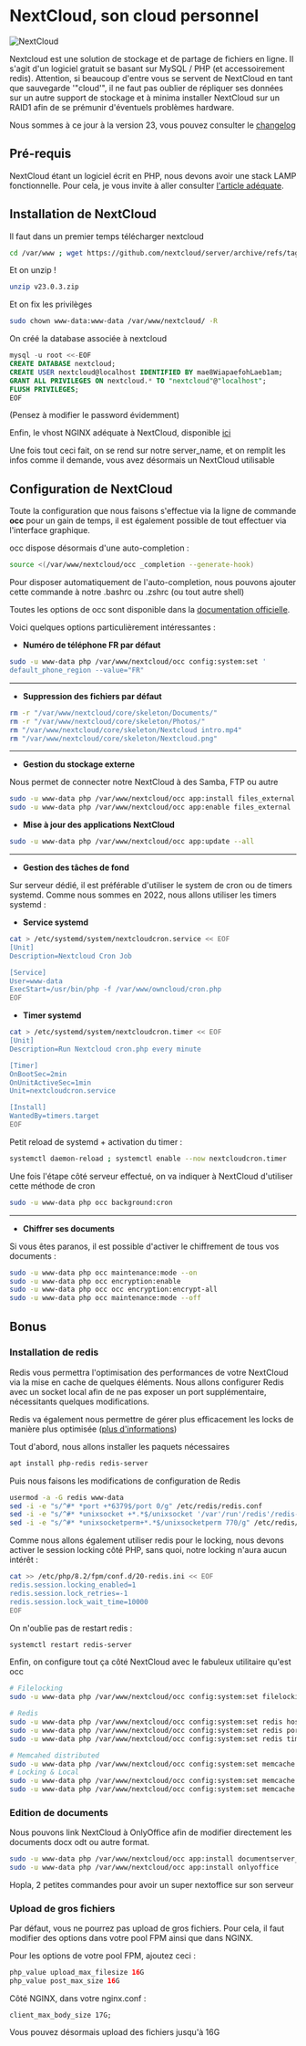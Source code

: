 # NextCloud, son cloud personnel

![NextCloud](/linux/selfhost/endtoend-server-nw.png)

Nextcloud est une solution de stockage et de partage de fichiers en
ligne. Il s'agit d'un logiciel gratuit se basant sur MySQL / PHP (et
accessoirement redis). Attention, si beaucoup d'entre vous se servent
de NextCloud en tant que sauvegarde '"cloud'", il ne faut pas oublier de
répliquer ses données sur un autre support de stockage et à minima
installer NextCloud sur un RAID1 afin de se prémunir d'éventuels
problèmes hardware.

Nous sommes à ce jour à la version 23, vous pouvez consulter le
[changelog](https://nextcloud.com/changelog/)

## Pré-requis

NextCloud étant un logiciel écrit en PHP, nous devons avoir une stack
LAMP fonctionnelle. Pour cela, je vous invite à aller consulter
[l'article
adéquate](https://wiki.jdelgado.fr/doku.php?id=linux:hosting:lemp:installation).

## Installation de NextCloud

Il faut dans un premier temps télécharger nextcloud

```bash
cd /var/www ; wget https://github.com/nextcloud/server/archive/refs/tags/v23.0.3.zip
```

Et on unzip !

```bash
unzip v23.0.3.zip
```

Et on fix les privilèges

```bash
sudo chown www-data:www-data /var/www/nextcloud/ -R
```

On créé la database associée à nextcloud

```sql
mysql -u root <<-EOF
CREATE DATABASE nextcloud;
CREATE USER nextcloud@localhost IDENTIFIED BY mae8WiapaefohLaeb1am;
GRANT ALL PRIVILEGES ON nextcloud.* TO "nextcloud"@"localhost";
FLUSH PRIVILEGES;
EOF
```

(Pensez à modifier le password évidemment)

Enfin, le vhost NGINX adéquate à NextCloud, disponible
[ici](https://paste.jdelgado.fr/?3660056e57032240#d0OxuhjFWsyISwO83uoAjpe8935L/M9Q13STRFvCzzA=)

Une fois tout ceci fait, on se rend sur notre server_name, et on remplit
les infos comme il demande, vous avez désormais un NextCloud utilisable

## Configuration de NextCloud

Toute la configuration que nous faisons s'effectue via la ligne de
commande **occ** pour un gain de temps, il est également possible de
tout effectuer via l'interface graphique.

occ dispose désormais d'une auto-completion :

```bash
source <(/var/www/nextcloud/occ _completion --generate-hook)
```

Pour disposer automatiquement de l'auto-completion, nous pouvons
ajouter cette commande à notre .bashrc ou .zshrc (ou tout autre shell)

Toutes les options de occ sont disponible dans la [documentation
officielle](https://docs.nextcloud.com/server/latest/admin_manual/configuration_server/occ_command.html).

Voici quelques options particulièrement intéressantes :

* **Numéro de téléphone FR par défaut**

```bash
sudo -u www-data php /var/www/nextcloud/occ config:system:set '
default_phone_region --value="FR"
```

------------------------------------------------------------------------

* **Suppression des fichiers par défaut**

```bash
rm -r "/var/www/nextcloud/core/skeleton/Documents/"
rm -r "/var/www/nextcloud/core/skeleton/Photos/"
rm "/var/www/nextcloud/core/skeleton/Nextcloud intro.mp4"
rm "/var/www/nextcloud/core/skeleton/Nextcloud.png"
```

------------------------------------------------------------------------

* **Gestion du stockage externe**

Nous permet de connecter notre NextCloud à des Samba, FTP ou autre

```bash
sudo -u www-data php /var/www/nextcloud/occ app:install files_external
sudo -u www-data php /var/www/nextcloud/occ app:enable files_external
```

* **Mise à jour des applications NextCloud**

```bash
sudo -u www-data php /var/www/nextcloud/occ app:update --all
```

------------------------------------------------------------------------

* **Gestion des tâches de fond**

Sur serveur dédié, il est préférable d'utiliser le system de cron ou de
timers systemd. Comme nous sommes en 2022, nous allons utiliser les
timers systemd :

* **Service systemd**

```bash
cat > /etc/systemd/system/nextcloudcron.service << EOF
[Unit]
Description=Nextcloud Cron Job

[Service]
User=www-data
ExecStart=/usr/bin/php -f /var/www/owncloud/cron.php
EOF
```

* **Timer systemd**

```bash
cat > /etc/systemd/system/nextcloudcron.timer << EOF
[Unit]
Description=Run Nextcloud cron.php every minute

[Timer]
OnBootSec=2min
OnUnitActiveSec=1min
Unit=nextcloudcron.service

[Install]
WantedBy=timers.target
EOF
```

Petit reload de systemd + activation du timer :

```bash
systemctl daemon-reload ; systemctl enable --now nextcloudcron.timer
```

Une fois l'étape côté serveur effectué, on va indiquer à NextCloud
d'utiliser cette méthode de cron

```bash
sudo -u www-data php occ background:cron
```

------------------------------------------------------------------------

* **Chiffrer ses documents**

Si vous êtes paranos, il est possible d'activer le chiffrement de tous
vos documents :

```bash
sudo -u www-data php occ maintenance:mode --on
sudo -u www-data php occ encryption:enable
sudo -u www-data php occ occ encryption:encrypt-all
sudo -u www-data php occ maintenance:mode --off
```

## Bonus

### Installation de redis

Redis vous permettra l'optimisation des performances de votre NextCloud
via la mise en cache de quelques éléments. Nous allons configurer Redis
avec un socket local afin de ne pas exposer un port supplémentaire,
nécessitants quelques modifications.

Redis va également nous permettre de gérer plus efficacement les locks
de manière plus optimisée ([plus
d'informations](https://docs.nextcloud.com/server/15/admin_manual/configuration_files/files_locking_transactional.html))

Tout d'abord, nous allons installer les paquets nécessaires

```bash
apt install php-redis redis-server
```

Puis nous faisons les modifications de configuration de Redis

```bash
usermod -a -G redis www-data
sed -i -e "s/^#* *port +*6379$/port 0/g" /etc/redis/redis.conf
sed -i -e "s/^#* *unixsocket +*.*$/unixsocket '/var'/run'/redis'/redis-server.sock/g" /etc/redis/redis.conf
sed -i -e "s/^#* *unixsocketperm+*.*$/unixsocketperm 770/g" /etc/redis/redis.conf
```

Comme nous allons également utiliser redis pour le locking, nous devons
activer le session locking côté PHP, sans quoi, notre locking n'aura
aucun intérêt :

```bash
cat >> /etc/php/8.2/fpm/conf.d/20-redis.ini << EOF
redis.session.locking_enabled=1
redis.session.lock_retries=-1
redis.session.lock_wait_time=10000
EOF
```

On n'oublie pas de restart redis :

```bash
systemctl restart redis-server
```

Enfin, on configure tout ça côté NextCloud avec le fabuleux utilitaire
qu'est occ

```bash
# Filelocking
sudo -u www-data php /var/www/nextcloud/occ config:system:set filelocking.enabled --value="true"

# Redis
sudo -u www-data php /var/www/nextcloud/occ config:system:set redis host --value="/var/run/redis/redis-server.sock"
sudo -u www-data php /var/www/nextcloud/occ config:system:set redis port --value="0"
sudo -u www-data php /var/www/nextcloud/occ config:system:set redis timeout --value="0.0"

# Memcahed distributed
sudo -u www-data php /var/www/nextcloud/occ config:system:set memcache.distributed --value="'OC'Memcache'Redis"
# Locking & Local
sudo -u www-data php /var/www/nextcloud/occ config:system:set memcache.local --value="'OC'Memcache'Redis"
sudo -u www-data php /var/www/nextcloud/occ config:system:set memcache.locking --value="'OC'Memcach
```

### Edition de documents

Nous pouvons link NextCloud à OnlyOffice afin de modifier directement
les documents docx odt ou autre format.

```bash
sudo -u www-data php /var/www/nextcloud/occ app:install documentserver_community
sudo -u www-data php /var/www/nextcloud/occ app:install onlyoffice
```

Hopla, 2 petites commandes pour avoir un super nextoffice sur son
serveur

### Upload de gros fichiers

Par défaut, vous ne pourrez pas upload de gros fichiers. Pour cela, il
faut modifier des options dans votre pool FPM ainsi que dans NGINX.

Pour les options de votre pool FPM, ajoutez ceci :

```php
php_value upload_max_filesize 16G
php_value post_max_size 16G
```

Côté NGINX, dans votre nginx.conf :

```nginx
client_max_body_size 17G;
```

Vous pouvez désormais upload des fichiers jusqu'à 16G
